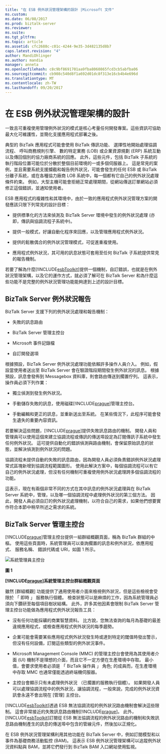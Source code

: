 ```yaml
---
title: "在 ESB 例外狀況管理架構的設計 |Microsoft 文件"
ms.custom: 
ms.date: 06/08/2017
ms.prod: biztalk-server
ms.reviewer: 
ms.suite: 
ms.tgt_pltfrm: 
ms.topic: article
ms.assetid: cfc2688c-c01c-4244-9e35-3d482135d8b7
caps.latest.revision: "4"
author: MandiOhlinger
ms.author: mandia
manager: anneta
ms.openlocfilehash: c8c9bf8691701aa9fba8060865fcd3cb5abfba06
ms.sourcegitcommit: cb908c540d8f1a692d01dc8f313e16cb4b4e696d
ms.translationtype: MT
ms.contentlocale: zh-TW
ms.lasthandoff: 09/20/2017
---
```

# <a name="design-of-the-esb-exception-management-framework"></a>在 ESB 例外狀況管理架構的設計
一致且可重複使用管理例外狀況的模式是核心考量任何開發專案。這些資訊可協助最大化可維護性，並簡化支援應用程式部署之後。  
  
 典型的 BizTalk 應用程式可能會使用 BizTalk 傳訊功能、 選擇性地開始處理協調流程、 呼叫商務規則引擎、 數的特定業務 (LOB) 或企業資源規劃 (ERP) 系統互動以及傳回個別的協力廠商系統的回應。 此外，這些元件，包括 BizTalk 子系統的執行階段位置可能位於分散於整個目前環境的一或多個伺服器上。 這是常見的案例，並且需要系統支援攔截和報告例外狀況，可能會發生的任何 ESB 或 BizTalk 分離子系統，或在各種協力廠商 LOB 系統中，每一個都有它自己的例外狀況處理條件約束。 例如，大型主機可能會拒絕正常處理期間，從網站傳送訂單網站必須修正這個錯誤，並通知使用者。  
  
 ESB 應用程式的複雜性和其環境中，由於一致的應用程式例外狀況管理方案的開發應該只限下列常見的設計目標：  
  
-   提供標準化的方法來偵測及 BizTalk Server 環境中發生的例外狀況處理 (亦即，傳訊與協調流程子系統中)。  
  
-   提供一般模式，好讓自動化程序來回應，以及管理應用程式例外狀況。  
  
-   提供的鬆散偶合的例外狀況管理模式，可促進重複使用。  
  
-   應用程式例外狀況，其可用的訊息狀態可套用至任何 BizTalk 子系統提供常見的報告機制。  
  
 若要了解為什麼[!INCLUDE[esbToolkit](../includes/esbtoolkit-md.md)]提供一個機制，自訂錯誤，也就是在例外狀況管理架構，以及它的運作方式，就必須了解可在 BizTalk Server 和為什麼這些功能不是完整的例外狀況管理功能能夠達到上述的設計目標。  
  
## <a name="biztalk-server-exception-reporting"></a>BizTalk Server 例外狀況報告  
 BizTalk Server 支援下列的例外狀況處理和報告機制：  
  
-   失敗的訊息路由  
  
-   BizTalk Server 管理主控台  
  
-   Microsoft 事件記錄檔  
  
-   自訂開發選項  
  
 根據預設，BizTalk Server 例外狀況處理功能依賴許多操作人員介入。 例如，假設當使用者送出至 BizTalk Server 會在驗證階段期間發生例外狀況的訊息。 根據預設，訊息會發佈到 Messagebox 資料庫，則會路由傳送到擱置佇列。 這表示，操作員必須下列作業：  
  
-   獨立偵測到發生例外狀況。  
  
-   手動儲存失敗的訊息，使用磁碟[!INCLUDE[prague](../includes/prague-md.md)]管理主控台。  
  
-   手動編輯和更正的訊息，並重新送出至系統。 在某些情況下，此程序可能會發生遺失的重要內容資訊。  
  
 若要解決這些問題，[!INCLUDE[prague](../includes/prague-md.md)]提供失敗訊息路由的機制。 開發人員和管理員可以使用這個來建立協調流程或傳訊的傳送埠設定為訂閱傳訊子系統中發生任何例外狀況。 這可提供自動化的錯誤偵測與路由機制，會保留原始訊息的狀態，並解決偵測到例外狀況的問題。  
  
 協調流程未提供自動的失敗的訊息路由，因為開發人員必須負責錯誤例外狀況處理常式區塊新增到協調流程範圍圖形。 使用此解決方案中，每個協調流程可以有它自己的例外狀況處理，但沒有任何機制可重複使用例外狀況處理跨多個協調流程的功能。  
  
 這表示，現在有兩個非常不同的方式在其中訊息的例外狀況處理與在 BizTalk Server 系統中，管理，以及哪一個協調流程中處理例外狀況的第三個方法。 因此，開發人員必須自訂的例外狀況處理機制，以符合自己的需求，如果他們想要實作符合本節中稍早所述之需求的系統。  
  
## <a name="biztalk-server-administration-console"></a>BizTalk Server 管理主控台  
 [!INCLUDE[prague](../includes/prague-md.md)]管理主控台提供一組群組概觀頁面，稱為 BizTalk 群組的中樞。 使用這些頁面時，系統管理員可以查詢擱置的訊息和例外狀況，依應用程式、 服務名稱、 錯誤代碼或 URI，如圖 1 所示。  
  
 ![系統管理員主控台](../esb-toolkit/media/ch4-adminconsole.gif "第 4 章第 AdminConsole")  
  
 **圖 1**  
  
 **[!INCLUDE[prague](../includes/prague-md.md)]系統管理主控台群組概觀頁面**  
  
 雖然 [群組概觀] 功能提供了通用使用者介面來檢視例外狀況，但是這些檢視會受限於 「 即時 」 服務執行個體。 檢查狀態可以是麻煩的工作，因為系統管理員必須向下鑽研至每個項目樹狀結構。 此外，許多其他因素會限制 BizTalk Server 管理主控台功能做為應用程式例外狀況報告工具：  
  
-   沒有任何功能採礦的商業智慧資料。 比方說，您無法查詢的每月為基礎的最差違規應用程式，或檢查應用程式例外狀況的每季趨勢。  
  
-   企業可能會需要某些應用程式例外狀況發生時或達到特定的閾值時發出警示，但沒有任何設備，訂閱這些類型的例外狀況事件。  
  
-   Microsoft Management Console (MMC) 的管理主控台會使用為其使用者介面 (UI) 機制不是理想的介面，而且它不一定方便在生產環境中存取。 最小值，會要求使用者必須是 「 BizTalk 操作員 」 角色; 的成員而，在生產環境中存取 MMC 也通常僅能透過終端機伺服器。  
  
-   主控台會顯示只有未處理例外狀況 （已擱置的服務執行個體）。 如果開發人員可以處理協調流程中的例外狀況，讓協調流程，一般來說，完成的例外狀況資訊會永遠不會出現在 [管理] 主控台。  
  
 [!INCLUDE[esbToolkit](../includes/esbtoolkit-md.md)]透過 ESB 無法協調流程的例外狀況路由機制會解決這些限制。 這會非常接近的失敗訊息路由機制[!INCLUDE[prague](../includes/prague-md.md)]。 此外，[!INCLUDE[esbToolkit](../includes/esbtoolkit-md.md)]訂閱從 ESB 無法協調流程的例外狀況路由的機制和失敗訊息路由機制產生的訊息的傳送埠中包含的管線元件，然後加以正規化。  
  
 在 ESB 例外狀況管理架構利用其他功能在 BizTalk Server 中，例如訂閱模型和以事件為基礎商務活動監控 (BAM)。 這表示 ESB 例外狀況管理架構可以追蹤例外狀況資料點與 BAM，並將它們發行到 BizTalk BAM 入口網站使用監視。